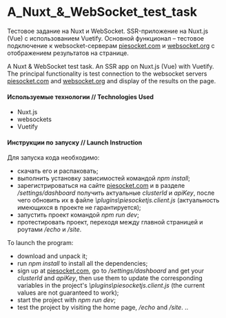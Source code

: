 # A_Nuxt_&_WebSocket_test_task
Тестовое задание на Nuxt и WebSocket. SSR-приложение на Nuxt.js (Vue) с использованием Vuetify. Основной функционал – тестовое подключение к websocket-серверам [piesocket.com](https://www.piesocket.com/) и [websocket.org](https://www.websocket.org) с отображением результатов на странице.

A Nuxt & WebSocket test task. An SSR app on Nuxt.js (Vue) with Vuetify. The principal functionality is test connection to the websocket servers [piesocket.com](https://www.piesocket.com/) and [websocket.org](https://www.websocket.org) and display of the results on the page.

#### Используемые технологии // Technologies Used
- Nuxt.js
- websockets
- Vuetify

#### Инструкции по запуску // Launch Instruction
Для запуска кода необходимо:
- скачать его и распаковать;
- выполнить установку зависимостей командой _npm install_;
- зарегистрироваться на сайте [piesocket.com](https://www.piesocket.com) и в разделе _/settings/dashboard_ получить актуальные _clusterId_ и _apiKey_, после чего обновить их в файле _\plugins\piesocketjs.client.js_ (актуальность имеющихся в проекте не гарантируется);
- запустить проект командой _npm run dev_;
- протестировать проект, переходя между главной страницей и роутами _/echo_ и _/site_.

To launch the program:
- download and unpack it;
- run _npm install_ to install all the dependencies;
- sign up at [piesocket.com](https://www.piesocket.com), go to _/settings/dashboard_ and get your _clusterId_ and _apiKey_, then use them to update the corresponding variables in the project's _\plugins\piesocketjs.client.js_ (the current values are not guaranteed to work);
- start the project with _npm run dev_;
- test the project by visiting the home page, _/echo_ and _/site_.
..
